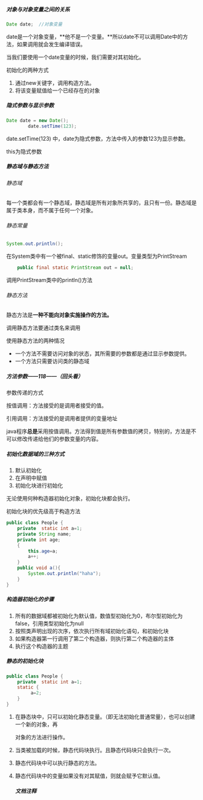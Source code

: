 ##### 对象与对象变量之间的关系

```java
Date date;	//对象变量
```

date是一个对象变量，**他不是一个变量。**所以date不可以调用Date中的方法，如果调用就会发生编译错误。

当我们要使用一个date变量的时候，我们需要对其初始化。

初始化的两种方式

1. 通过new关键字，调用构造方法。
2. 将该变量赋值给一个已经存在的对象

#####  隐式参数与显示参数

```java
Date date = new Date();
        date.setTime(123);
```

date.setTime(123) 中，date为隐式参数，方法中传入的参数123为显示参数。

this为隐式参数

##### 静态域与静态方法

###### 静态域

每一个类都会有一个静态域，静态域是所有对象所共享的，且只有一份。静态域是属于类本身，而不属于任何一个对象。

###### 静态常量

```java
System.out.println();
```

在System类中有一个被final、static修饰的变量out。变量类型为PrintStream

```java
    public final static PrintStream out = null;
```

调用PrintStream类中的println()方法

###### 静态方法

静态方法是**一种不能向对象实施操作的方法。**

调用静态方法要通过类名来调用

使用静态方法的两种情况

- 一个方法不需要访问对象的状态，其所需要的参数都是通过显示参数提供。
- 一个方法只需要访问类的静态域

##### 方法参数——118——（回头看）

参数传递的方式

按值调用：方法接受的是调用者接受的值。

引用调用：方法接受的是调用者提供的变量地址

java程序**总是**采用按值调用。方法得到值是所有参数值的拷贝，特别的，方法是不可以修改传递给他们的参数变量的内容。

##### 初始化数据域的三种方式

1. 默认初始化
2. 在声明中赋值
3. 初始化块进行初始化

无论使用何种构造器初始化对象，初始化块都会执行。

初始化块的优先级高于构造方法

```java
public class People {
    private  static int a=1;
    private String name;
    private int age;
    {
        this.age=a;
        a++;
    }
    public void a(){
        System.out.println("haha");
    }
}

```

##### 构造器初始化的步骤

1. 所有的数据域都被初始化为默认值，数值型初始化为0，布尔型初始化为false，引用类型初始化为null
2. 按照类声明出现的次序，依次执行所有域初始化语句，和初始化块
3. 如果构造器第一行调用了第二个构造器，则执行第二个构造器的主体
4. 执行这个构造器的主题

##### 静态的初始化块

```java
public class People {
    private  static int a=1;
    static {
         a=2;
    }
}
```

1. 在静态块中，只可以初始化静态变量。（即无法初始化普通常量），也可以创建一个新的对象，再

   对象的方法进行操作。

2. 当类被加载的时候，静态代码块执行。且静态代码块只会执行一次。

3. 静态代码块中可以执行静态的方法。

4. 静态代码块中的变量如果没有对其赋值，则就会赋予它默认值。

   ##### 文档注释

   

   

   